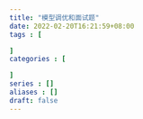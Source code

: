 ```yaml
---
title: "模型调优和面试题"
date: 2022-02-20T16:21:59+08:00
tags : [

]
categories : [

]
series : []
aliases : []
draft: false
---
```


